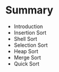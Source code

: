 # Summary

* Introduction
* Insertion Sort
* Shell Sort
* Selection Sort
* Heap Sort
* Merge Sort
* Quick Sort


